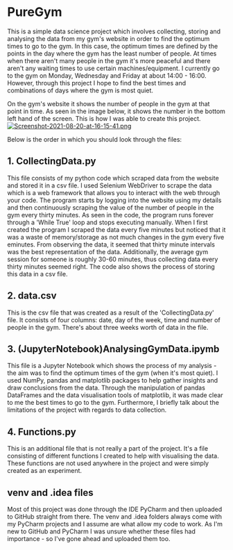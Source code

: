 # PureGym

This is a simple data science project which involves collecting, storing and analysing the data from my gym's website in order to find the optimum times to go to 
the gym. In this case, the optimum times are defined by the points in the day where the gym has the least number of people. At times when there aren't many people
in the gym it's more peaceful and there aren't any waiting times to use certain machines/equipment. I currently go to the gym on Monday, Wednesday and Friday 
at about 14:00 - 16:00. However, through this project I hope to find the best times and combinations of days where the gym is most quiet. 

On the gym's website it shows the number of people in the gym at that point in time. As seen in the image below, it shows the number in the bottom left hand
of the screen. This is how I was able to create this project.
[![Screenshot-2021-08-20-at-16-15-41.png](https://i.postimg.cc/sgYvq3Hh/Screenshot-2021-08-20-at-16-15-41.png)](https://postimg.cc/3kw8DQT8)

Below is the order in which you should look through the files:

## 1. CollectingData.py
This file consists of my python code which scraped data from the website and stored it in a csv file. I used Selenium WebDriver to scrape the data which is a
web framework that allows you to interact with the web through your code. The program starts by logging into the website using my details and then continuously 
scraping the value of the number of people in the gym every thirty minutes. As seen in the code, the program runs forever through a 'While True' loop and stops
executing manually. When I first created the program I scraped the data every five minutes but noticed that it was a waste of memory/storage as not much changes
in the gym every five eminutes. From observing the data, it seemed that thirty minute intervals was the best representation of the data. Additionally, the average
gym session for someone is roughly 30-60 minutes, thus collecting data every thirty minutes seemed right. 
The code also shows the process of storing this data in a csv file.

## 2. data.csv
This is the csv file that was created as a result of the 'CollectingData.py' file. It consists of four columns: date, day of the week, time and number of people
in the gym. There's about three weeks worth of data in the file.


## 3. (JupyterNotebook)AnalysingGymData.ipymb
This file is a Jupyter Notebook which shows the process of my analysis - the aim was to find the optimum times of the gym (when it's most quiet). I used NumPy, 
pandas and matplotlib packages to help gather insights and draw conclusions from the data. Through the manipulation of pandas DataFrames and the data
visualisation tools of matplotlib, it was made clear to me the best times to go to the gym. 
Furthermore, I briefly talk about the limitations of the project with regards to data collection. 


## 4. Functions.py
This is an additional file that is not really a part of the project. It's a file consisting of different functions I created to help with visualising the data.
These functions are not used anywhere in the project and were simply created as an experiment.

## venv and .idea files
Most of this project was done through the IDE PyCharm and then uploaded to GitHub straight from there. The venv and .idea folders always come with my PyCharm projects and I assume are what allow my code to work. As I'm new to GitHub and PyCharm I was unsure whether these files had importance - so I've gone ahead and uploaded them too. 
